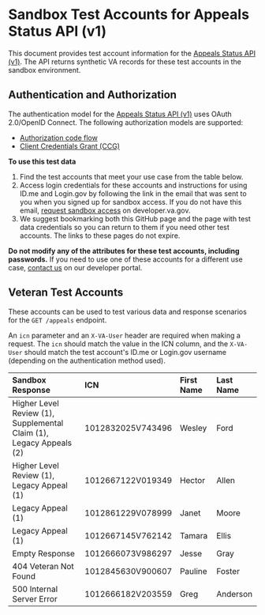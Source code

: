 # Sandbox Test Accounts for Appeals Status API (v1)

This document provides test account information for the [Appeals Status API (v1)](https://developer.va.gov/explore/api/appeals-status/docs?version=current). The API returns synthetic VA records for these test accounts in the sandbox environment.

## Authentication and Authorization

The authentication model for the [Appeals Status API (v1)](https://developer.va.gov/explore/api/appeals-status/docs?version=current) uses OAuth 2.0/OpenID Connect. The following authorization models are supported:
- [Authorization code flow](https://developer.va.gov/explore/api/appeals-status/authorization-code)
- [Client Credentials Grant (CCG)](https://developer.va.gov/explore/api/appeals-status/client-credentials)

**To use this test data**
1. Find the test accounts that meet your use case from the table below.
2. Access login credentials for these accounts and instructions for using ID.me and Login.gov by following the link in the email that was sent to you when you signed up for sandbox access.  If you do not have this email, [request sandbox access](https://developer.va.gov/explore/api/benefits-claims/sandbox-access) on developer.va.gov.
3. We suggest bookmarking both this GitHub page and the page with test data credentials so you can return to them if you need other test accounts. The links to these pages do not expire.

**Do not modify any of the attributes for these test accounts, including passwords.** If you need to use one of these accounts for a different use case, [contact us](https://developer.va.gov/support/contact-us) on our developer portal.

## Veteran Test Accounts

These accounts can be used to test various data and response scenarios for the `GET /appeals` endpoint. 

An `icn` parameter and an `X-VA-User` header are required when making a request. The `icn` should match the value in the ICN column, and the `X-VA-User` should match the test account's ID.me or Login.gov username (depending on the authentication method used).

| Sandbox Response                                                    | ICN               | First Name | Last Name |
|:--------------------------------------------------------------------|:------------------|:-----------|:----------|
| Higher Level Review (1), Supplemental Claim (1), Legacy Appeals (2) | 1012832025V743496 | Wesley     | Ford      |
| Higher Level Review (1), Legacy Appeal (1)                          | 1012667122V019349 | Hector     | Allen     |
| Legacy Appeal (1)                                                   | 1012861229V078999 | Janet      | Moore     |
| Legacy Appeal (1)                                                   | 1012667145V762142 | Tamara     | Ellis     |
| Empty Response                                                      | 1012666073V986297 | Jesse      | Gray      |
| 404 Veteran Not Found                                               | 1012845630V900607 | Pauline    | Foster    |
| 500 Internal Server Error                                           | 1012666182V203559 | Greg       | Anderson  |